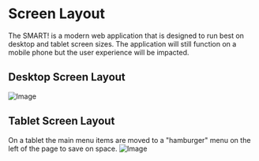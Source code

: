 # Screen Layout
The SMART! is a modern web application that is designed to run best on desktop and tablet screen sizes. The application will still function on a mobile phone but the user experience will be impacted.

## Desktop Screen Layout
![Image](/assets/screenshots/layout/ScreenLayout.png)

## Tablet Screen Layout
On a tablet the main menu items are moved to a "hamburger" menu on the left of the page to save on space.
![Image](/assets/screenshots/layout/TabletScreenLayout.png)